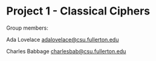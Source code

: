 # Project 1 - Classical Ciphers

Group members:

Ada Lovelace adalovelace@csu.fullerton.edu

Charles Babbage charlesbab@csu.fullerton.edu
